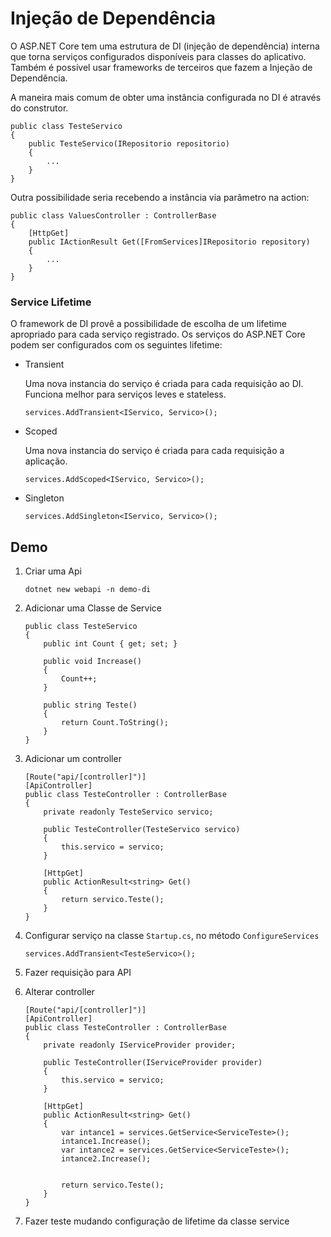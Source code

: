 # Injeção de Dependência

O ASP.NET Core tem uma estrutura de DI (injeção de dependência) interna que torna serviços configurados disponíveis para classes do aplicativo. Também é possível usar frameworks de terceiros que fazem a Injeção de Dependência.

A maneira mais comum de obter uma instância configurada no DI é através do construtor.

```
public class TesteServico
{
    public TesteServico(IRepositorio repositorio)
    {
        ...
    }
}
```

Outra possibilidade seria recebendo a instância via parâmetro na action:

```
public class ValuesController : ControllerBase
{  
    [HttpGet]
    public IActionResult Get([FromServices]IRepositorio repository)
    {
        ...
    }
}
```


### Service Lifetime

O framework de DI provê a possibilidade de escolha de um lifetime apropriado para cada serviço registrado. Os serviços do ASP.NET Core podem ser configurados com os seguintes lifetime:

- Transient

    Uma nova instancia do serviço é criada para cada requisição ao DI. Funciona melhor para serviços leves e stateless.

    ```
    services.AddTransient<IServico, Servico>();
    ```

- Scoped

    Uma nova instancia do serviço é criada para cada requisição a aplicação.

    ```
    services.AddScoped<IServico, Servico>();
    ```

- Singleton

    ```
    services.AddSingleton<IServico, Servico>();
    ```



## Demo

1. Criar uma Api

    ```
    dotnet new webapi -n demo-di
    ```

2. Adicionar uma Classe de Service

    ```
    public class TesteServico
    {
        public int Count { get; set; }

        public void Increase()
        {
            Count++;
        }

        public string Teste()
        {
            return Count.ToString();
        }
    }
    ```

3. Adicionar um controller

    ```
    [Route("api/[controller]")]
    [ApiController]
    public class TesteController : ControllerBase
    {
        private readonly TesteServico servico;

        public TesteController(TesteServico servico)
        {
            this.servico = servico;
        }

        [HttpGet]
        public ActionResult<string> Get()
        {
            return servico.Teste();
        }
    }
    ```

4. Configurar serviço na classe `Startup.cs`, no método `ConfigureServices`

    ```
    services.AddTransient<TesteServico>();
    ```

5. Fazer requisição para API

6. Alterar controller
    ```
    [Route("api/[controller]")]
    [ApiController]
    public class TesteController : ControllerBase
    {
        private readonly IServiceProvider provider;

        public TesteController(IServiceProvider provider)
        {
            this.servico = servico;
        }

        [HttpGet]
        public ActionResult<string> Get()
        {
            var intance1 = services.GetService<ServiceTeste>();
            intance1.Increase();
            var intance2 = services.GetService<ServiceTeste>();
            intance2.Increase();


            return servico.Teste();
        }
    }
    ```

7. Fazer teste mudando configuração de lifetime da classe service